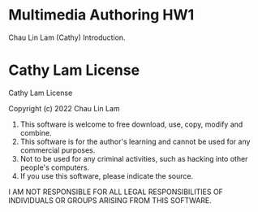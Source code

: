# Multimedia Authoring HW1
Chau Lin Lam (Cathy) Introduction.

# Cathy Lam License
Cathy Lam License

Copyright (c) 2022 Chau Lin Lam

1) This software is welcome to free download, use, copy, modify and combine.
2) This software is for the author's learning and cannot be used for any commercial purposes.
3) Not to be used for any criminal activities, such as hacking into other people's computers.
4) If you use this software, please indicate the source.

I AM NOT RESPONSIBLE FOR ALL LEGAL RESPONSIBILITIES OF INDIVIDUALS OR GROUPS ARISING FROM THIS SOFTWARE.
